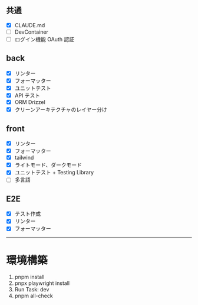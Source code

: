 ## 共通

- [x] CLAUDE.md
- [ ] DevContainer
- [ ] ログイン機能 OAuth 認証

## back

- [x] リンター
- [x] フォーマッター
- [x] ユニットテスト
- [x] API テスト
- [x] ORM Drizzel
- [x] クリーンアーキテクチャのレイヤー分け

## front

- [x] リンター
- [x] フォーマッター
- [x] tailwind
- [x] ライトモード、ダークモード
- [x] ユニットテスト + Testing Library
- [ ] 多言語
  <!-- - [ ] PWA 化 -->
  <!-- - [ ] EU Cookie -->

## E2E

- [x] テスト作成
- [x] リンター
- [x] フォーマッター

---

# 環境構築

1. pnpm install
2. pnpx playwright install
3. Run Task: dev
4. pnpm all-check
